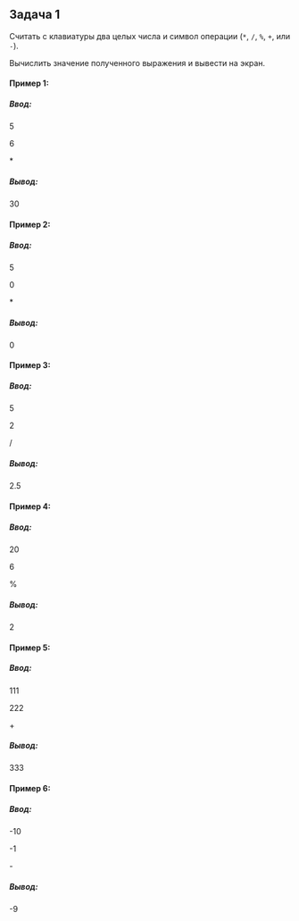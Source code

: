 ## Задача 1

Считать с клавиатуры два целых числа и символ операции (`*`, `/`, `%`, `+`, или `-`).

Вычислить значение полученного выражения и вывести на экран.

#### Пример 1:

##### Ввод:

5

6

\*

##### Вывод:

30

#### Пример 2:

##### Ввод:

5

0

\*

##### Вывод:

0

#### Пример 3:

##### Ввод:

5

2

/

##### Вывод:

2.5

#### Пример 4:

##### Ввод:

20

6

%

##### Вывод:

2

#### Пример 5:

##### Ввод:

111

222

\+

##### Вывод:

333

#### Пример 6:

##### Ввод:

-10

-1

\-

##### Вывод:

-9
